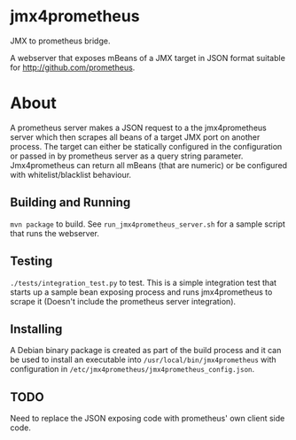 jmx4prometheus
=====

JMX to prometheus bridge.

A webserver that exposes mBeans of a JMX target in JSON format suitable
for http://github.com/prometheus.

# About
A prometheus server makes a JSON request to a the jmx4prometheus server which then
scrapes all beans of a target JMX port on another process. The target can
either be statically configured in the configuration or passed in by
prometheus server as a query string parameter.
Jmx4prometheus can return all mBeans (that are numeric) or be configured with
whitelist/blacklist behaviour.

## Building and Running

`mvn package` to build.
See `run_jmx4prometheus_server.sh` for a sample script that runs the webserver.

## Testing

`./tests/integration_test.py` to test. This is a simple integration test that
starts up a sample bean exposing process and runs jmx4prometheus to scrape it
(Doesn't include the prometheus server integration).

## Installing

A Debian binary package is created as part of the build process and it can 
be used to install an executable into `/usr/local/bin/jmx4prometheus` with configuration
in `/etc/jmx4prometheus/jmx4prometheus_config.json`.

## TODO

Need to replace the JSON exposing code with prometheus' own client side code.
